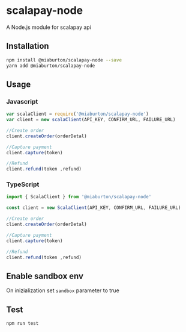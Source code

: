 # scalapay-node
A Node.js module for scalapay api
## Installation 
```sh
npm install @miaburton/scalapay-node --save
yarn add @miaburton/scalapay-node
```

## Usage
### Javascript
```javascript
var scalaClient = require('@miaburton/scalapay-node')
var client = new scalaClient(API_KEY, CONFIRM_URL, FAILURE_URL)

//Create order
client.createOrder(orderDetal)

//Capture payment
client.capture(token)

//Refund
client.refund(token ,refund)
```

### TypeScript
```typescript
import { ScalaClient } from '@miaburton/scalapay-node'

const client = new ScalaClient(API_KEY, CONFIRM_URL, FAILURE_URL)

//Create order
client.createOrder(orderDetal)

//Capture payment
client.capture(token)

//Refund
client.refund(token ,refund)
```
## Enable sandbox env
On inizialization set `sandbox` parameter to true

## Test 
```sh
npm run test
```
